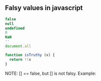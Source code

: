 ## Falsy values in javascript
```js
false
null
undefined
0
NaN
''
document.all

function isTruthy (x) {
  return !!x
}
```

NOTE: [] == false, but [] is not falsy. Example: 

